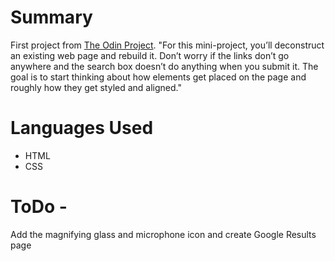 # Summary
First project from [The Odin Project](http://www.theodinproject.com/). "For this mini-project, you’ll deconstruct an existing web page and rebuild it. Don’t worry if the links don’t go anywhere and the search box doesn’t do anything when you submit it. The goal is to start thinking about how elements get placed on the page and roughly how they get styled and aligned."

# Languages Used
- HTML
- CSS

# ToDo -
Add the magnifying glass and microphone icon and create Google Results page
